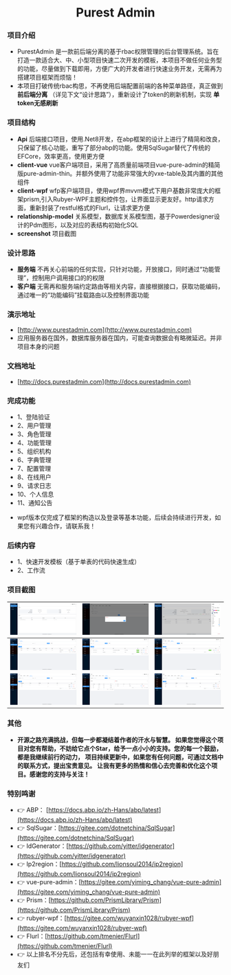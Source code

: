 # <div align="center">Purest Admin</div>

### 项目介绍

* PurestAdmin 是一款前后端分离的基于rbac权限管理的后台管理系统。旨在打造一款适合大、中、小型项目快速二次开发的模板，本项目不做任何业务型的功能，尽量做到下载即用，方便广大的开发者进行快速业务开发，无需再为搭建项目框架而烦恼！
* 本项目打破传统rbac构思，不再使用后端配置前端的各种菜单路径，真正做到 **前后端分离** （详见下文“设计思路”），重新设计了token的刷新机制，实现 **单token无感刷新**

### 项目结构

*  **Api** 后端接口项目，使用.Net8开发，在abp框架的设计上进行了精简和改良，只保留了核心功能，重写了部分abp的功能。使用SqlSugar替代了传统的EFCore，效率更高，使用更方便
*  **client-vue** vue客户端项目，采用了高质量前端项目vue-pure-admin的精简版pure-admin-thin。并额外使用了功能非常强大的vxe-table及其内置的其他组件
*  **client-wpf** wfp客户端项目，使用wpf界mvvm模式下用户基数非常庞大的框架prism,引入Rubyer-WPF主题和控件包，让界面显示更友好。http请求方面，重新封装了restful格式的Flurl，让请求更方便
* **relationship-model** 关系模型，数据库关系模型图，基于Powerdesigner设计的Pdm图形，以及对应的表结构初始化SQL
* **screenshot** 项目截图

### 设计思路

*  **服务端** 不再关心前端的任何实现，只针对功能，开放接口，同时通过“功能管理”，控制用户调用接口的的权限
*  **客户端** 无需再和服务端约定路由等相关内容，直接根据接口，获取功能编码，通过唯一的“功能编码”挂载路由以及控制界面功能

### 演示地址

- [http://www.purestadmin.com](http://www.purestadmin.com)
- 应用服务器在国外，数据库服务器在国内，可能查询数据会有略微延迟。并非项目本身的问题

### 文档地址

- [http://docs.purestadmin.com](http://docs.purestadmin.com)

### 完成功能

- 1、登陆验证
- 2、用户管理
- 3、角色管理
- 4、功能管理
- 5、组织机构
- 6、字典管理
- 7、配置管理
- 8、在线用户
- 9、请求日志
- 10、个人信息
- 11、通知公告

* wpf版本仅完成了框架的构造以及登录等基本功能，后续会持续进行开发，如果您有兴趣合作，请联系我！

### 后续内容

- 1、快速开发模板（基于单表的代码快速生成）
- 2、工作流


### 项目截图

| ![系统首页](screenshot/welcome.png)|![个人信息](screenshot/userinfo.png)|![项目配置](screenshot/projectsetting.png) |
|---|---|---|
| ![用户管理](screenshot/userlist.png) | ![角色管理](screenshot/rolelist.png)  | ![功能管理](screenshot/functionlist.png) |
| ![组织机构](screenshot/organizationlist.png) | ![字典管理](screenshot/dictionarylist.png) |![配置管理](screenshot/systemconfiglist.png) |


### 其他

* **开源之路充满挑战，但每一步都凝结着作者的汗水与智慧。 如果您觉得这个项目对您有帮助，不妨给它点个Star，给予一点小小的支持。您的每一个鼓励，都是我继续前行的动力， 项目持续更新中，如果您有任何问题，可通过文档中的联系方式，提出宝贵意见。 让我有更多的热情和信心去完善和优化这个项目。感谢您的支持与关注！** 

### 特别鸣谢
- 👉 ABP：  [https://docs.abp.io/zh-Hans/abp/latest](https://docs.abp.io/zh-Hans/abp/latest)
- 👉 SqlSugar：[https://gitee.com/dotnetchina/SqlSugar](https://gitee.com/dotnetchina/SqlSugar)
- 👉 IdGenerator：[https://github.com/yitter/idgenerator](https://github.com/yitter/idgenerator)
- 👉 Ip2region：[https://github.com/lionsoul2014/ip2region](https://github.com/lionsoul2014/ip2region)
- 👉 vue-pure-admin：[https://gitee.com/yiming_chang/vue-pure-admin](https://gitee.com/yiming_chang/vue-pure-admin)
- 👉 Prism：[https://github.com/PrismLibrary/Prism](https://github.com/PrismLibrary/Prism)
- 👉 rubyer-wpf：[https://gitee.com/wuyanxin1028/rubyer-wpf](https://gitee.com/wuyanxin1028/rubyer-wpf)
- 👉 Flurl：[https://github.com/tmenier/Flurl](https://github.com/tmenier/Flurl)
- 👉 以上排名不分先后，还包括有幸使用、未能一一在此列举的框架以及好朋友们


